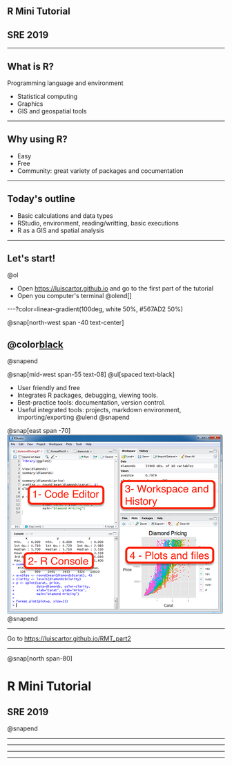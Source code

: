 


## R Mini Tutorial

## SRE 2019





---

## What is R?

Programming language and environment

 - Statistical computing
 - Graphics
 - GIS and geospatial tools

---

## Why using R?
  - Easy
  - Free
  - Community: great variety of packages and cocumentation

---

## Today's outline

 - Basic calculations and data types
 - RStudio, environment, reading/writting, basic executions
 - R as a GIS and spatial analysis

---

## Let's start! 

@ol[](false)
 - Open https://luiscartor.github.io   and go to the first part of the tutorial
 - Open you computer's terminal
@olend[]


---?color=linear-gradient(100deg, white 50%, #567AD2 50%)

@snap[north-west span -40 text-center]

## @color[black](**RStudio**)

@snapend

@snap[mid-west span-55 text-08]
@ul[spaced text-black]

 - User friendly and free 
 - Integrates R packages, debugging, viewing tools.
 - Best-practice tools: documentation, version control.
 - Useful integrated tools: projects, markdown environment, importing/exporting
 @ulend
 @snapend

@snap[east span -70]
![rstudio](assets/img/rstudio.png)
@snapend

---

Go to https://luiscartor.github.io/RMT_part2

---

@snap[north span-80]

# R Mini Tutorial

## SRE 2019


@snapend


---

---

---

---

